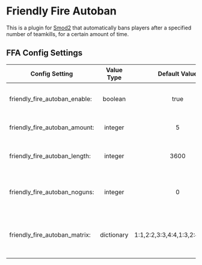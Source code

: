 # Friendly Fire Autoban
This is a plugin for [Smod2](https://github.com/Grover-c13/Smod2) that automatically bans players after a specified number of teamkills, for a certain amount of time.

## FFA Config Settings
Config Setting | Value Type | Default Value | Description
--- | :---: | :---: | ---
friendly_fire_autoban_enable: | boolean | true | `Enable` or `Disable` the plugin on each server
friendly_fire_autoban_amount: | integer | 5 | Amount of teamkills that trigger a ban
friendly_fire_autoban_length: | integer | 3600 | Time `(in minutes)` to ban the teamkiller for
friendly_fire_autoban_noguns: | integer | 0 | Number of teamkills at which to remove a player's guns
friendly_fire_autoban_matrix: | dictionary | 1:1,2:2,3:3,4:4,1:3,2:4,3:1,4:2 | Matrix of `killer:victim` tuples that the plugins considers teamkills

